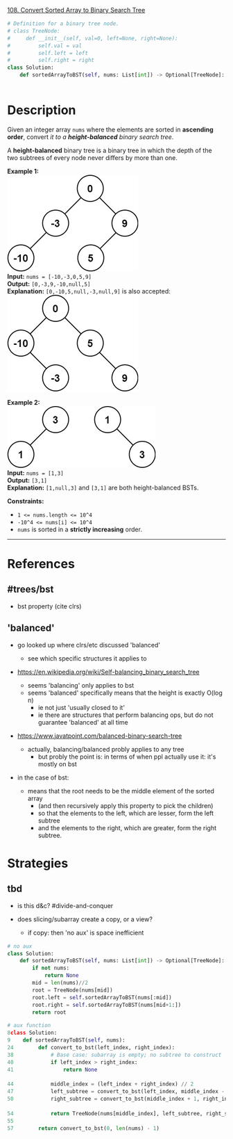 [108. Convert Sorted Array to Binary Search Tree](https://leetcode.com/problems/convert-sorted-array-to-binary-search-tree/)

```python
# Definition for a binary tree node.
# class TreeNode:
#     def __init__(self, val=0, left=None, right=None):
#         self.val = val
#         self.left = left
#         self.right = right
class Solution:
    def sortedArrayToBST(self, nums: List[int]) -> Optional[TreeNode]:
        
```

# Description

Given an integer array `nums` where the elements are sorted in **ascending order**, convert _it to a **height-balanced** binary search tree_.

A **height-balanced** binary tree is a binary tree in which the depth of the two subtrees of every node never differs by more than one.

**Example 1:**  
![](!assets/attachments/Pasted%20image%2020240420004038.png)  
**Input:** `nums = [-10,-3,0,5,9]`  
**Output:** `[0,-3,9,-10,null,5]`  
**Explanation:** `[0,-10,5,null,-3,null,9]` is also accepted:  
![](!assets/attachments/Pasted%20image%2020240420004052.png)  

**Example 2:**  
![](!assets/attachments/Pasted%20image%2020240420004102.png)  
**Input:** `nums = [1,3]`  
**Output:** `[3,1]`  
**Explanation:** `[1,null,3]` and `[3,1]` are both height-balanced BSTs.

**Constraints:**
- `1 <= nums.length <= 10^4`
- `-10^4 <= nums[i] <= 10^4`
- `nums` is sorted in a **strictly increasing** order.

---





# References


## #trees/bst 
- bst property (cite clrs)



## 'balanced'
- go looked up where clrs/etc discussed 'balanced'
	- see which specific structures it applies to
- https://en.wikipedia.org/wiki/Self-balancing_binary_search_tree
	- seems 'balancing' only applies to bst
	- seems 'balanced' specifically means that the height is exactly O(log n)
		- ie not just 'usually closed to it'
		- ie there are structures that perform balancing ops, but do not guarantee 'balanced' at all time
- https://www.javatpoint.com/balanced-binary-search-tree
	- actually, balancing/balanced probly applies to any tree
		- but probly the point is: in terms of when ppl actually use it: it's mostly on bst



- in the case of bst:
	- means that the root needs to be the middle element of the sorted array
		- (and then recursively apply this property to pick the children)
		- so that the elements to the left, which are lesser, form the left subtree
		- and the elements to the right, which are greater, form the right subtree.



# Strategies




## tbd
- is this d&c? #divide-and-conquer 


- does slicing/subarray create a copy, or a view?
	- if copy: then 'no aux' is space inefficient


```python
# no aux
class Solution:
    def sortedArrayToBST(self, nums: List[int]) -> Optional[TreeNode]:
        if not nums:
            return None
        mid = len(nums)//2
        root = TreeNode(nums[mid])
        root.left = self.sortedArrayToBST(nums[:mid])
        root.right = self.sortedArrayToBST(nums[mid+1:])
        return root

```


```python
# aux function
8class Solution:
9    def sortedArrayToBST(self, nums):
24        def convert_to_bst(left_index, right_index):
38            # Base case: subarray is empty; no subtree to construct
40            if left_index > right_index:
41                return None

44            middle_index = (left_index + right_index) // 2
47            left_subtree = convert_to_bst(left_index, middle_index - 1)
50            right_subtree = convert_to_bst(middle_index + 1, right_index)

54            return TreeNode(nums[middle_index], left_subtree, right_subtree)
55
57        return convert_to_bst(0, len(nums) - 1)
```